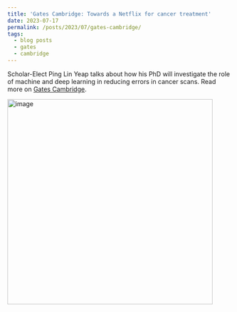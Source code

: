 ```yaml
---
title: 'Gates Cambridge: Towards a Netflix for cancer treatment'
date: 2023-07-17
permalink: /posts/2023/07/gates-cambridge/
tags:
  - blog posts
  - gates
  - cambridge
---
```


Scholar-Elect Ping Lin Yeap talks about how his PhD will investigate the role of machine and deep learning in reducing errors in cancer scans. Read more on [Gates Cambridge](https://www.gatescambridge.org/about/news/towards-a-netflix-for-cancer-treatment/). 

<img width="461" alt="image" src="https://github.com/user-attachments/assets/4020a288-13ac-4fa6-bef8-0a29e3ea11e4" />
